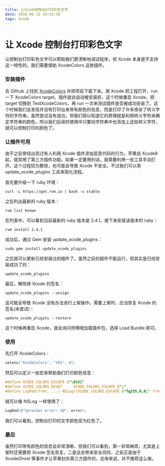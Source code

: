 ```yaml
---
title: 让Xcode控制台打印彩色文字
date: 2018-06-15 19:53:30
tags: Xcode
---
```


# 让 Xcode 控制台打印彩色文字

让控制台打印彩色文字可以帮助我们更清晰地调试程序，但 Xcode 本身是不支持这一特性的。我们需要借助 XcodeColors 这款插件。

### 安装插件

去 Github 上找到 [XcodeColors](https://github.com/robbiehanson/XcodeColors) 并把项目下载下来。用 Xcode 把工程打开，run 一下 XcodeColors target，插件就会自动被安装好。这个时候重启 Xcode，把 target 切换到 TestXcodeColors，再 run 一次来测试插件是否被成功安装了。这个时候我们会发现并没有打印出来带有颜色的信息，而是打印了许多掺杂了转义字符的字符串。虽然尝试没有成功，但我们得以知道它的原理就是利用转义字符来确定字符串的颜色，所以我们后续的使用中只要向字符串中也添加上这些转义字符，就可以控制打印的颜色了。

### 让插件可用

由于之前曾经出现过有人利用 Xcode 插件添加恶意代码的行为，苹果自 Xcode8 起，就禁用了第三方插件功能。如果一定要用的话，就需要利用一些工具手动打开。这个过程较为繁琐，也可能会导致 Xcode 不安全。不过我们可以用 update_xcode_plugins 工具来简化流程。

首先要升级一下 ruby 环境：

```shell
curl -L https://get.rvm.io | bash -s stable
```

之后列出最新的 ruby 版本：

```shell
rvm list known
```

在列表中，可以看到当前最新的 ruby 版本是 2.4.1。接下来安装该版本的 ruby：

```shell
rvm install 2.4.1
```

成功后，通过 Gem 安装 update_xcode_plugins：

```shell
sudo gem install update_xcode_plugins
```

之后就可以更新已经安装过的插件了。虽然之前的插件不能运行，但其实是已经安装成功了的：

```shell
update_xcode_plugins
```

最后，解除掉 Xcode 的签名：

```shell
update_xcode_plugins --unsign
```

这可能会导致 Xcode 没有办法进行上架操作。需要上架时，应当恢复 Xcode 的签名(未尝试)：

```shell
update_xcode_plugins --restore
```

这个时候再重启 Xcode，就会询问师傅哦加载插件包，选择 Load Bundle 即可。

### 使用

先打开 XcodeColors：

```objective-c
setenv("XcodeColors", "YES", 0);
```

然后可以定义一些宏来帮助我们打印颜色信息：

```objective-c
#define XCODE_COLORS_ESCAPE @"\033["
#define XCODE_COLORS_RESET     XCODE_COLORS_ESCAPE @";"
#define LogRed(frmt, ...) NSLog((XCODE_COLORS_ESCAPE @"fg255,0,0;" frmt XCODE_COLORS_RESET), ##__VA_ARGS__)
```

就可以像 NSLog 一样使用了：

```objective-c
LogRed(@"Sprocket error: %@", error);
```

我们可以看到，控制台打印的文字颜色变为红色了。

### 最后

虽然打印带有颜色的信息会非常清晰，但我们可以看到，第一非常麻烦，尤其是上架时还需要把 Xcode 签名恢复。二是这会带来安全风险，之前正是由于 XcodeGhost 等事件才让苹果封杀第三方插件的。总体来说，并不推荐这么做。

